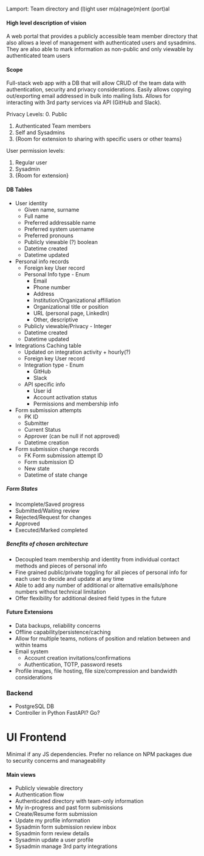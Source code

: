 Lamport:
Team directory and (l)ight user m(a)nage(m)ent (port)al

#### High level description of vision
A web portal that provides a publicly accessible team member directory that also allows a level of management with authenticated users and sysadmins.
They are also able to mark information as non-public and only viewable by authenticated team users

#### Scope
Full-stack web app with a DB that will allow CRUD of the team data with authentication, security and privacy considerations.
Easily allows copying out/exporting email addressed in bulk into mailing lists.
Allows for interacting with 3rd party services via API (GitHub and Slack).

Privacy Levels:
0. Public
1. Authenticated Team members
2. Self and Sysadmins
3. {Room for extension to sharing with specific users or other teams}

User permission levels:
1. Regular user
2. Sysadmin
3. {Room for extension}

#### DB Tables
- User identity
	- Given name, surname
	- Full name
	- Preferred addressable name
	- Preferred system username
	- Preferred pronouns
	- Publicly viewable (?) boolean
	- Datetime created
	- Datetime updated
- Personal info records
	- Foreign key User record
	- Personal Info type - Enum
		- Email
		- Phone number
		- Address
		- Institution/Organizational affiliation
		- Organizational title or position
		- URL (personal page, LinkedIn)
		- Other, descriptive
	- Publicly viewable/Privacy - Integer
	- Datetime created
	- Datetime updated
- Integrations Caching table
	- Updated on integration activity + hourly(?)
	- Foreign key User record
	- Integration type - Enum
		- GitHub
		- Slack
	- API specific info
		- User id
		- Account activation status
		- Permissions and membership info
- Form submission attempts
	- PK ID
	- Submitter
	- Current Status
	- Approver (can be null if not approved)
	- Datetime creation
- Form submission change records
	- FK Form submission attempt ID
	- Form submission ID
	- New state
	- Datetime of state change

##### Form States
- Incomplete/Saved progress
- Submitted/Waiting review
- Rejected/Request for changes
- Approved
- Executed/Marked completed

##### Benefits of chosen architecture
- Decoupled team membership and identity from individual contact methods and pieces of personal info
- Fine grained public/private toggling for all pieces of personal info for each user to decide and update at any time
- Able to add any number of additional or alternative emails/phone numbers without technical limitation
- Offer flexibility for additional desired field types in the future

#### Future Extensions
- Data backups, reliability concerns
- Offline capability/persistence/caching
- Allow for multiple teams, notions of position and relation between and within teams
- Email system
	- Account creation invitations/confirmations
	- Authentication, TOTP, password resets
- Profile images, file hosting, file size/compression and bandwidth considerations

### Backend
- PostgreSQL DB
- Controller in Python FastAPI? Go?

# UI Frontend
Minimal if any JS dependencies.
Prefer no reliance on NPM packages due to security concerns and manageability
#### Main views
- Publicly viewable directory
- Authentication flow
- Authenticated directory with team-only information
- My in-progress and past form submissions
- Create/Resume form submission
- Update my profile information
- Sysadmin form submission review inbox
- Sysadmin form review details
- Sysadmin update a user profile
- Sysadmin manage 3rd party integrations